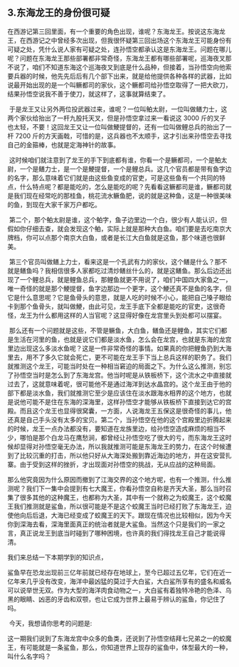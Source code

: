 ## 3.东海龙王的身份很可疑
在西游记第三回里面，有一个重要的角色出现，谁呢？东海龙王。按说这东海龙王，在西游记之中曾经多次出现，但我很怀疑第三回出场这个东海龙王可能身份有可疑之处，凭什么说人家有可疑之处，连孙悟空都承认这是东海龙王。问题在哪儿呢？问题在东海龙王那些部署都非常奇怪，东海龙王都有哪些部署呢，巡海夜叉那不说了，咱们不知道东海这个巡海夜叉到底是什么品种，但接着，当孙悟空向他索要兵器的时候，他先先后后有几个部下出来，就是给他提供各种各样的武器，比如说最开始出现的是一个叫鳜都司的家伙，这个鳜都司给孙悟空取得了一把大砍刀，结果孙悟空说我不善于使刀，就这样了，这事就算结束了。


 于是龙王又让另外两位投武器过来，谁呢？一位叫鲌太尉，一位叫做鳝力士，这两个家伙给抬出了一杆九股托天叉，但是孙悟空拿过来一看说这 3000 斤的叉子也太轻，不要！这回龙王又让一位叫做鯁提督的，还有一位叫做鲤总兵的抬出了一杆 7200 斤的方天画戟，可惜的是，这兵器也不太顺手，这才引出来孙悟空去寻找自己的金箍棒，也就是定海神针的故事。


 这时候咱们就注意到了龙王的手下到底都有谁，你看一个是鳜都司，一个是鲌太尉，一个是鳝力士，是一个是鯁提督，一个是鲤总兵。这几个官员都是带有鱼字边的名字，那么意味着它们就是由这些鱼变成的官吏，可是这些鱼有一个共同的特点，什么特点呢？都是能吃的，怎么是能吃的呢？先看看这鳜都司是谁，鳜都司就是我们现在经常吃的那桂鱼，桃花流水鳜鱼肥，说的就是这种鱼，这是一种很美味的鱼，到现在大家千家万户都吃。


 第二个，那个鲌太尉是谁，这个鲌字，鱼子边里边一个白，很少有人能认识，但假如你仔细去查，就会发现这个鲌，实际上就是那种大白鱼。咱们要是去吃南京大牌档，你可以点那个南京大白鱼，或者是长江大白鱼就是这鱼，那个味道也很鲜美。


 第三个官员叫做鳝上力士，看来这是一个孔武有力的家伙，这个鳝是什么？那不就是鳝鱼吗？我相信很多人家都吃过清炒鳝丝什么的，就是这鳝鱼。那么后边还出现了一个鲤总兵，就是鲤鱼总兵，那鲤鱼就更不用说了，咱们中国四大家鱼之一，唯一奇怪的就是那个鯁提督，鱼字边那边一个更字，这个鯁还真不是鱼的名字，但它是什么意思呢？它是鱼骨头的意思，就是人吃的时候不小心，能把自己嗓子眼给卡到那个鱼骨头，就叫做鯁，由此可见，龙王手底下全都是能吃的官吏，这很奇怪，龙王为什么都用这样的人当官呢？这显得好像在龙宫里头到处都可以摆宴。


 那么还有一个问题就是这些，不管是鳜鱼，大白鱼，鳝鱼还是鲤鱼，其实它们都是生活在河里的鱼，也就是说它们都是淡水鱼，怎么会在龙宫，也就是东海的龙宫里边出现这么多淡水鱼呢？这是一件非常奇怪的事情。如果真的你把鲤鱼扔到大海里去，用不了多久它就会死亡，更不可能在龙王手下当上总兵这样的职务了。我们就推测这个龙王，可能当时处在一种相当窘迫的局面之下。为什么这么推测，别忘了孙悟空当时是怎么到了东海龙宫。他当时呢是从铁板桥下，这个流水之中直接就过去了，这就意味着呢，很可能他不是通过海洋到达水晶宫的。这个龙王由于他的部下都是淡水鱼，我们就推测它至少是应该住在淡水跟海水相界的这个地方，也就是说他可能不是住在东海的深海里，这样孙悟空才能够从铁板桥下直接到达它的宫殿。而且这个龙王也显得很窝囊，一方面，人说海龙王五保这是很奇怪的事儿，他还真是自己手头没有太多的宝贝。第二个，当孙悟空在他的这个宫殿里边折腾起来的时候，龙王一点办法都没有，要知道在龙族里边，给孙悟空造成麻烦的相当不少，哪怕是那个白龙马在鹰愁涧，都曾经让孙悟空吃了很大的亏，而东海龙王这时候却显得对孙悟空毫无办法，所以我就推测可能是东海龙王的势力，在这个时候遭到了比较沉重的打击，所以他只好从大海深处搬到靠近海边的地方，并在这安营扎寨。由于受到这样的挫折，才出现面对孙悟空的挑战，无从应战的这种局面。


那么他究竟因为什么原因而撤到了江海交界的这个地方呢，也有一个推测，什么推测呢？我们下一集中会提到有七大魔王，你看孙悟空自称是齐天大圣，那么当时召集了很多其他的这种魔王，也都称为大圣，其中有一个就称之为蛟魔王，这个蛟魔王我们推测就是鲨鱼，所以很可能是不是这个蛟魔王当时已经打败了东海龙王，迫使他向后后退，大海已经变成了蛟魔王的天下。跟现在情况也比较相似，因为今天你到深海去看，深海里面真正的统治者就是大鲨鱼。当然这个只是我们的一家之言，真正说龙王到底当时碰到了哪种困境，也许真的我们得找龙王自己才能说得清。


我们来总结一下本期学到的知识点，


鲨鱼早在恐龙出现前三亿年前就已经存在地球上，至今已超过五亿年，它们在近一亿年来几乎没有改变，海洋中最凶猛的莫过于大白鲨，大白鲨所享有的盛名和威名可以说举世无双。作为大型的海洋肉食动物之一，大白鲨有着独特冷艳的色泽、乌黑的眼睛、凶恶的牙齿和双颚，也让它成为世界上最易于辨认的鲨鱼，你记住了吗。


 今天，我想请你思考的问题是:


这一期我们说到了东海龙宫中众多的鱼类，还说到了孙悟空结拜七兄弟之一的蛟魔王，有可能就是一条鲨鱼，那么，你知道世界上现存的鲨鱼中，体型最大的一种，叫什么名字吗？

